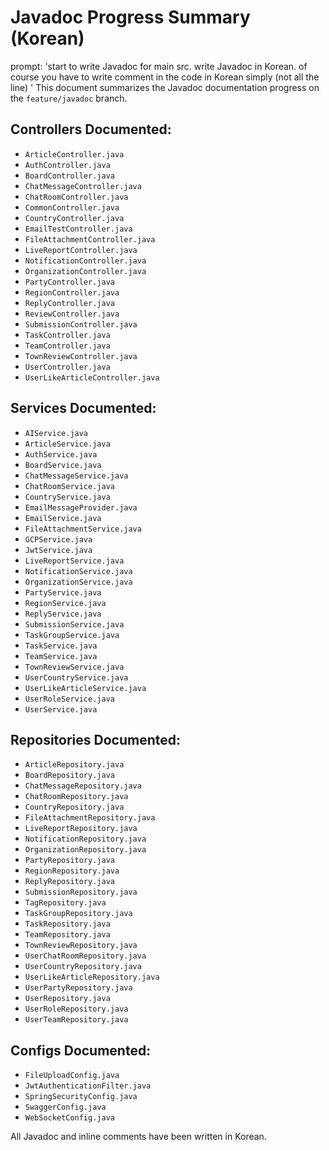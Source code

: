 # Javadoc Progress Summary (Korean)

prompt: 'start to write Javadoc for main src. write Javadoc in Korean. of course you have to write comment in the code in Korean simply (not all the line) '
This document summarizes the Javadoc documentation progress on the `feature/javadoc` branch.

## Controllers Documented:
- `ArticleController.java`
- `AuthController.java`
- `BoardController.java`
- `ChatMessageController.java`
- `ChatRoomController.java`
- `CommonController.java`
- `CountryController.java`
- `EmailTestController.java`
- `FileAttachmentController.java`
- `LiveReportController.java`
- `NotificationController.java`
- `OrganizationController.java`
- `PartyController.java`
- `RegionController.java`
- `ReplyController.java`
- `ReviewController.java`
- `SubmissionController.java`
- `TaskController.java`
- `TeamController.java`
- `TownReviewController.java`
- `UserController.java`
- `UserLikeArticleController.java`

## Services Documented:
- `AIService.java`
- `ArticleService.java`
- `AuthService.java`
- `BoardService.java`
- `ChatMessageService.java`
- `ChatRoomService.java`
- `CountryService.java`
- `EmailMessageProvider.java`
- `EmailService.java`
- `FileAttachmentService.java`
- `GCPService.java`
- `JwtService.java`
- `LiveReportService.java`
- `NotificationService.java`
- `OrganizationService.java`
- `PartyService.java`
- `RegionService.java`
- `ReplyService.java`
- `SubmissionService.java`
- `TaskGroupService.java`
- `TaskService.java`
- `TeamService.java`
- `TownReviewService.java`
- `UserCountryService.java`
- `UserLikeArticleService.java`
- `UserRoleService.java`
- `UserService.java`

## Repositories Documented:
- `ArticleRepository.java`
- `BoardRepository.java`
- `ChatMessageRepository.java`
- `ChatRoomRepository.java`
- `CountryRepository.java`
- `FileAttachmentRepository.java`
- `LiveReportRepository.java`
- `NotificationRepository.java`
- `OrganizationRepository.java`
- `PartyRepository.java`
- `RegionRepository.java`
- `ReplyRepository.java`
- `SubmissionRepository.java`
- `TagRepository.java`
- `TaskGroupRepository.java`
- `TaskRepository.java`
- `TeamRepository.java`
- `TownReviewRepository.java`
- `UserChatRoomRepository.java`
- `UserCountryRepository.java`
- `UserLikeArticleRepository.java`
- `UserPartyRepository.java`
- `UserRepository.java`
- `UserRoleRepository.java`
- `UserTeamRepository.java`

## Configs Documented:
- `FileUploadConfig.java`
- `JwtAuthenticationFilter.java`
- `SpringSecurityConfig.java`
- `SwaggerConfig.java`
- `WebSocketConfig.java`

All Javadoc and inline comments have been written in Korean.
